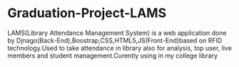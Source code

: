 # Graduation-Project-LAMS
LAMS(Library Attendance Management System) is a web application done by Djnago(Back-End),Boostrap,CSS,HTML5,JS(Front-End)based on RFID technology.Used to take attendance in library also for analysis, top user, live members and student management.Curently using in my college library

